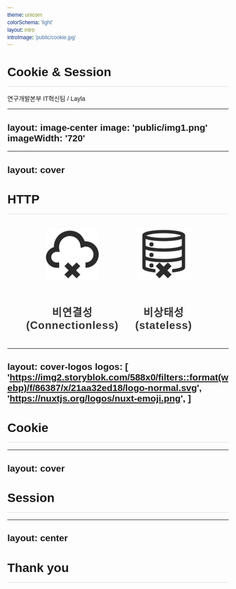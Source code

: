 ```yaml
---
theme: unicorn
colorSchema: 'light'
layout: intro
introImage: 'public/cookie.jpg'
---
```

<style>
@import url('https://fonts.googleapis.com/css2?family=Noto+Sans+KR&display=swap');
* {  
  font-family: 'Noto Sans KR', sans-serif;
}
h1 {
  padding-bottom: 1rem;
  margin-bottom: 1rem;
  border-bottom: 1px solid #dddddd;
}
.intro-p {
  margin-top: 1rem!important;
}
</style>
# Cookie & Session
<p class="intro-p">연구개발본부 IT혁신팀 / Layla</p>


---
layout: image-center
image: 'public/img1.png'
imageWidth: '720'
---
<!-- # 브라우저에서 쉽게 접하는 Cookie & Session -->
<style>
.p-1 {
  margin-top: 10px;
}
.flex-wrap {
  display: flex;
  justify-content: center;
  align-items: center;
}
</style>
<!-- <div class="p-1">
사이트를 이용할 때 <br />
로그인하고 일정시간에 도달했을 때
</div> -->
---
layout: cover
---
# HTTP
<style>
.my-auto {
  margin: 0!important;
}
.section-2 {
  display: flex;
  flex-direction: row;
  justify-content: space-evenly;
}
.section-2 .flex-column-2 {
  display: flex;
  flex-direction: column;
  justify-content: center;
  align-items: center;
  width: 120px;
  margin-top: 1rem;
  font-weight: bold;
  font-size: 24px;
  text-align: center;
  letter-spacing: 1px;
  color: #333333;
}
.section-2 .flex-column-2 img {
  display: block;
}
</style>
<div class="flex-wrap section-2">
  <div class="flex-column-2">
    <img src="public/http1.png" /><br />
    <p>비연결성(Connectionless)</p>
  </div>
  <div class="flex-column-2">
    <img src="public/http2.png" /><br />
    <p>비상태성(stateless)</p>
  </div>
</div> 

---
layout: cover-logos
logos: [
  'https://img2.storyblok.com/588x0/filters::format(webp)/f/86387/x/21aa32ed18/logo-normal.svg',
  'https://nuxtjs.org/logos/nuxt-emoji.png',
]
---
# Cookie

---
layout: cover
---
# Session

---
layout: center
---

# Thank you
